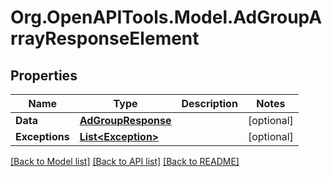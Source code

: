 # Org.OpenAPITools.Model.AdGroupArrayResponseElement

## Properties

Name | Type | Description | Notes
------------ | ------------- | ------------- | -------------
**Data** | [**AdGroupResponse**](AdGroupResponse.md) |  | [optional] 
**Exceptions** | [**List&lt;Exception&gt;**](Exception.md) |  | [optional] 

[[Back to Model list]](../README.md#documentation-for-models) [[Back to API list]](../README.md#documentation-for-api-endpoints) [[Back to README]](../README.md)

